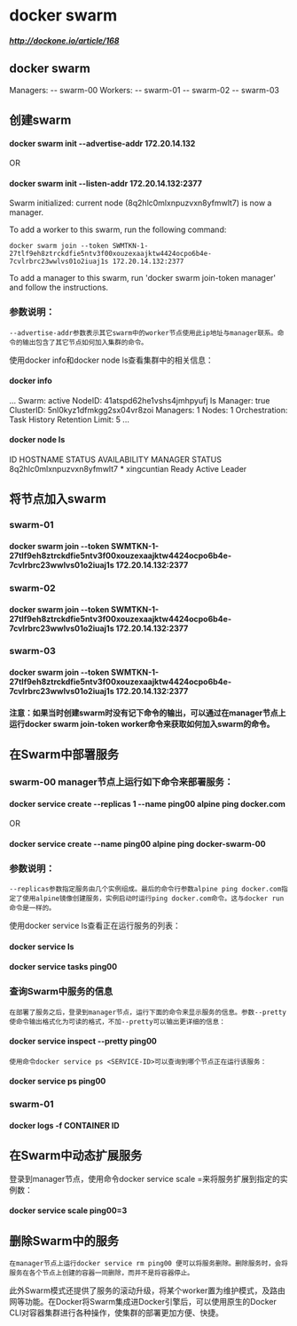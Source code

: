 # docker swarm
##### http://dockone.io/article/168
## docker swarm
 Managers:
    -- swarm-00
 Workers:
    -- swarm-01
    -- swarm-02
    -- swarm-03 

## 创建swarm
#### docker swarm init --advertise-addr 172.20.14.132

 OR 

#### docker swarm init --listen-addr 172.20.14.132:2377

Swarm initialized: current node (8q2hlc0mlxnpuzvxn8yfmwlt7) is now a manager.

To add a worker to this swarm, run the following command:

    docker swarm join --token SWMTKN-1-27tlf9eh8ztrckdfie5ntv3f00xouzexaajktw4424ocpo6b4e-7cvlrbrc23wwlvs01o2iuaj1s 172.20.14.132:2377

To add a manager to this swarm, run 'docker swarm join-token manager' and follow the instructions.
### 参数说明：

    --advertise-addr参数表示其它swarm中的worker节点使用此ip地址与manager联系。命令的输出包含了其它节点如何加入集群的命令。
使用docker info和docker node ls查看集群中的相关信息：

####  docker info
...
Swarm: active
NodeID: 41atspd62he1vshs4jmhpyufj
Is Manager: true
ClusterID: 5nl0kyz1dfmkgg2sx04vr8zoi
Managers: 1
Nodes: 1
Orchestration:
Task History Retention Limit: 5
...

#### docker node ls

ID                            HOSTNAME            STATUS              AVAILABILITY        MANAGER STATUS
8q2hlc0mlxnpuzvxn8yfmwlt7 *   xingcuntian         Ready               Active              Leader

## 将节点加入swarm

### swarm-01
#### docker swarm join --token SWMTKN-1-27tlf9eh8ztrckdfie5ntv3f00xouzexaajktw4424ocpo6b4e-7cvlrbrc23wwlvs01o2iuaj1s 172.20.14.132:2377

### swarm-02
#### docker swarm join --token SWMTKN-1-27tlf9eh8ztrckdfie5ntv3f00xouzexaajktw4424ocpo6b4e-7cvlrbrc23wwlvs01o2iuaj1s 172.20.14.132:2377

### swarm-03
#### docker swarm join --token SWMTKN-1-27tlf9eh8ztrckdfie5ntv3f00xouzexaajktw4424ocpo6b4e-7cvlrbrc23wwlvs01o2iuaj1s 172.20.14.132:2377

#### 注意：如果当时创建swarm时没有记下命令的输出，可以通过在manager节点上运行docker swarm join-token worker命令来获取如何加入swarm的命令。

## 在Swarm中部署服务
### swarm-00 manager节点上运行如下命令来部署服务： 
#### docker service create --replicas 1 --name ping00 alpine ping docker.com

OR

#### docker service create --name ping00 alpine ping docker-swarm-00
### 参数说明：

    --replicas参数指定服务由几个实例组成。最后的命令行参数alpine ping docker.com指定了使用alpine镜像创建服务，实例启动时运行ping docker.com命令。这与docker run命令是一样的。
使用docker service ls查看正在运行服务的列表：

#### docker service ls
#### docker service tasks ping00


### 查询Swarm中服务的信息

    在部署了服务之后，登录到manager节点，运行下面的命令来显示服务的信息。参数--pretty使命令输出格式化为可读的格式，不加--pretty可以输出更详细的信息：

#### docker service inspect --pretty ping00

    使用命令docker service ps <SERVICE-ID>可以查询到哪个节点正在运行该服务：

#### docker service ps ping00

### swarm-01
#### docker logs -f CONTAINER ID

## 在Swarm中动态扩展服务

登录到manager节点，使用命令docker service scale <SERVICE-ID>=<NUMBER-OF-TASKS>来将服务扩展到指定的实例数：

#### docker service scale ping00=3


## 删除Swarm中的服务

    在manager节点上运行docker service rm ping00 便可以将服务删除。删除服务时，会将服务在各个节点上创建的容器一同删除，而并不是将容器停止。

此外Swarm模式还提供了服务的滚动升级，将某个worker置为维护模式，及路由网等功能。在Docker将Swarm集成进Docker引擎后，可以使用原生的Docker CLI对容器集群进行各种操作，使集群的部署更加方便、快捷。



